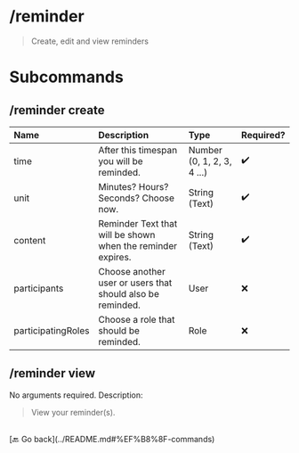 # /reminder
> Create, edit and view reminders 

# Subcommands

## /reminder create 
| Name | Description | Type | Required? | 
| :-- | :-- | :-- | :-- | 
| time | After this timespan you will be reminded. | Number (0, 1, 2, 3, 4 ...) | ✔️ 
| unit | Minutes? Hours? Seconds? Choose now. | String (Text) | ✔️ 
| content | Reminder Text that will be shown when the reminder expires. | String (Text) | ✔️ 
| participants | Choose another user or users that should also be reminded. | User | ❌ 
| participatingRoles | Choose a role that should be reminded. | Role | ❌ 
## /reminder view 
No arguments required. Description: 
> View your reminder(s). 


<br>
 [🔙 Go back](../README.md#%EF%B8%8F-commands)